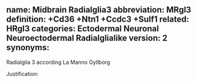 name: Midbrain Radialglia3
abbreviation: MRgl3
definition: +Cd36 +Ntn1 +Ccdc3 +Sulf1
related: HRgl3
categories: Ectodermal Neuronal Neuroectodermal Radialglialike
version: 2
synonyms:
---

Radialglia 3 according La Manno Gyllborg

Justification:

